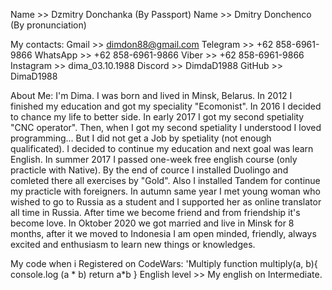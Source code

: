 Name >> Dzmitry Donchanka (By Passport)
Name >> Dmitry Donchenco (By pronunciation)

My contacts: Gmail >> dimdon88@gmail.com
Telegram >> +62 858-6961-9866
WhatsApp >> +62 858-6961-9866
Viber >> +62 858-6961-9866
Instagram >> dima_03.10.1988
Discord >> DimdaD1988
GitHub >> DimaD1988

About Me: I'm Dima. I was born and lived in Minsk, Belarus. In 2012 I finished my education and got my speciality "Ecomonist". In 2016 I decided to chance my life to better side. In early 2017 I got my second spetiality "CNC operator". Then, when I got my second spetiality I understood I loved programming... But I did not get a Job by spetiality (not enough qualificated). I decided to continue my education and next goal was learn English. In summer 2017 I passed one-week free english course (only practicle with Native). By the end of cource I installed Duolingo and comleted there all exercises by "Gold". Also I installed Tandem for continue my practicle with foreigners. In autumn same year I met young woman who wished to go to Russia as a student and I supported her as online translator all time in Russia. After time we become friend and from friendship it's become love. In Oktober 2020 we got married and live in Minsk for 8 months, after it we moved to Indonesia I am open minded, friendly, always excited and enthusiasm to learn new things or knowledges.

My code when i Registered on CodeWars: 'Multiply function multiply(a, b){ console.log (a * b) return a*b }
English level >> My english on Intermediate.
